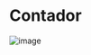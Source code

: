 # Contador

![image](https://user-images.githubusercontent.com/122747913/223596986-2e119065-7789-4c05-b432-f1d58198ccc5.png)

